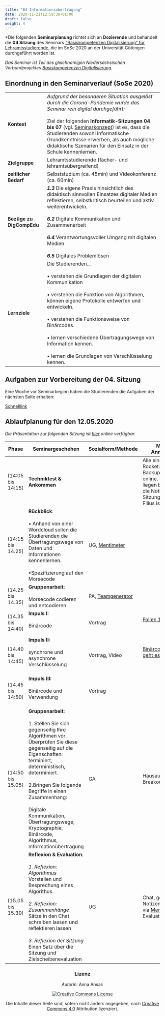 ```yaml
---
title: "04 Informationsübertragung"
date: 2020-11-21T12:59:38+01:00
draft: false
weight: 4
---
```



*Die folgenden **Seminarplanung** richtet sich an **Dozierende** und behandelt die **04 Sitzung** des  Seminars ["Basiskompetenzen Digitalisierung“ für Lehramtsstudierende](https://univz.uni-goettingen.de/qisserver/rds?state=verpublish&status=init&vmfile=no&moduleCall=webInfo&publishConfFile=webInfo&publishSubDir=veranstaltung&veranstaltung.veranstid=262605), die im SoSe 2020 an der Universität Göttingen durchgeführt worden ist.

*Das Seminar ist Teil des gleichnamigen Niedersächsischen Verbundprojektes [Basiskompetenzen Digitalisierung](http://www.lehrerbildungsverbund-niedersachsen.de/index.php?s=ProjektBasiskompetenzenDigitalisierung).*





## Einordnung in den Seminarverlauf (SoSe 2020)


|||
| -------- | -------- |
| **Kontext**     |  *Aufgrund der besonderen Situation ausgelöst durch die Corona-Pandemie wurde das Seminar rein digital durchgeführt:*  <br></br> Ziel der folgenden **Informatik-Sitzungen** **04 bis 07** (vgl. [Seminarkonzept](https://pad.gwdg.de/s/H1Pr8M4hB)) ist es, dass die Studierenden sowohl informatische Grundkenntnisse erwerben, als auch mögliche didaktische Szenarien für den Einsatz in der Schule kennenlernen.  |
| **Zielgruppe** |Lehramtsstudierende (fächer- und lehramtsübergreifend) |
| **zeitlicher Bedarf** | Selbststudium (ca. 45min) und Videokonferenz (ca. 60min) |
| **Bezüge zu DigCompEdu** |***1.3*** Die eigene Praxis hinsichtlich des didaktisch sinnvollen Einsatzes digitaler Medien reflektieren, selbstkritisch beurteilen und aktiv weiterentwickeln. <br></br> ***6.2*** Digitale Kommunikation und Zusammenarbeit <br></br> ***6.4*** Verantwortungsvoller Umgang mit digitalen Medien <br></br> ***6.5***  Digitales Problemlösen |
| **Lernziele** | Die Studierenden... <br></br> • verstehen die Grundlagen der digitalen Kommunikation <br></br> • verstehen die Funktion von Algorithmen, können eigene Protokolle  entwerfen und entwickeln. <br></br>• verstehen die Funktionsweise von Binärcodes. <br></br> • lernen verschiedene Übertragungswege von Information kennen. <br></br> • lernen die Grundlagen von Verschlüsselung kennen.



## Aufgaben zur Vorbereitung der 04. Sitzung

Eine Woche vor Seminarbeginn haben die Studierenden die Aufgaben der nächsten Seite erhalten:

 [Schnelllink](https://lehrerbildung.github.io/die_lehrveranstaltung_basiskompetenzen_digitalisierung/session4/session4_aufgaben/)


## Ablaufplanung für den 12.05.2020

*Die Präsentation zur folgenden Sitzung ist [hier](https://docs.google.com/presentation/d/1NqjiGLKgyxN7rZCyOGr0JPp2GpRzRjncI89gZacbRz0/edit?usp=sharing) online verfügbar.*

| Phase | Seminargeschehen | Sozialform/Methode | Material & Anmerkungen |
| -------- | -------- | -------- | -------- |
| (14:05 bis 14:15) |  **Techniktest & Ankommen** |  |Alle sind bei Rocket.Chat (als Backup) und im BBB online. Stift und Zettel liegen bereit, ebenso die Notizen aus der Sitzungsvorbereitung. Filius ist geöffnet.  |
| (14:15 bis 14.25) | **Rückblick**: <br></br>  • Anhand von einer Wordcloud sollen die Studierenden die Übertragungswege von Daten und Informationen kennenlernen. <br></br> •Spezifizierung auf den Morsecode|UG, [Mentimeter ](https://www.mentimeter.com/) |
| (14.25 bis 14.35) | **Gruppenarbeit:** <br></br> Morsecode codieren und entcodieren. | PA, [Teamgenerator](https://www.jamestease.co.uk/team-generator/) | |
| (14.35 bis 14:40) | **Impuls I:** <br></br> Binärcode <br></br>| Vortrag | [Folien 1-6](https://cs.uol.de/apps/onlyoffice/s/CdkRCgRtgB8YZ3F?fileId=387059356) <br></br>
| (14.40 bis 14:45) | **Impuls II:** <br></br> synchrone und asynchrone Verschlüsselung <br></br>| Vortrag, Video | [Binärcode lesen so geht es richtig](https://www.youtube.com/watch?v=g4StGSsyMqg) <br></br>
| (14.45 bis 14:50) | **Impuls III:** <br></br> Binärcode und Verwendung <br></br>| Vortrag |
| (14:50 bis 15.05) | **Gruppenarbeit:**<br></br>1. Stellen Sie sich gegenseitig Ihre Algorithmen vor. Überprüfen Sie diese gegenseitig auf die Eigenschaften: terminiert, deterministisch, determiniert. <br></br> 2.Bringen Sie folgende Begriffe in einen Zusammenhang: <br></br> Digitale Kommunikation, Übertragungswege, Kryptographie, Binärcode, Algorithmus, Informationübertragung | GA | Hausaufgabe, Breakouträume |
| (15.05 bis 15.30) | **Reflexion & Evaluation**: <br></br> *1. Reflexion: Algorithmus* <br> Vorstellen und Besprechung eines Algorithus. <br></br> *2. Reflexion: Zusammenhänge* <br> Sätze in den Chat schreiben lassen und reflektieren lassen <br></br> *3. Reflexion der Sitzung* <br> Einen Satz über die Sitzung und Zielscheibenevaluation | UG | Chat, geteilte Notizen, Evaluation via [Mentimeter](https://www.mentimeter.com/), Evaluation via [Oncoo](https://oncoo.de/oncoo.php) |



<center>

### Lizenz
*Autorin:* Anna Ansari


<a rel="license" href="http://creativecommons.org/licenses/by/4.0/"><img alt="Creative Commons License" style="border-width:0" src="https://i.creativecommons.org/l/by/4.0/88x31.png" /></a><br/><p>Die Inhalte dieser Seite sind, sofern nicht anders angegeben, nach <a rel="license" href="http://creativecommons.org/licenses/by/4.0/">Creative Commons 4.0</a> Attribution lizenziert.</p>


</center>
